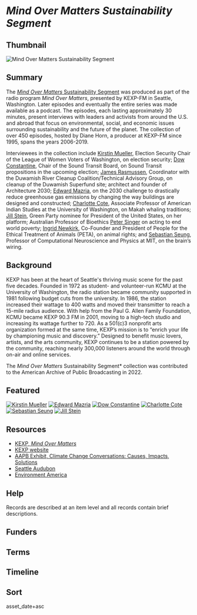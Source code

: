 # <em>*Mind Over Matters* Sustainability Segment</em>

## Thumbnail

![*Mind Over Matters* Sustainability Segment](https://s3.amazonaws.com/americanarchive.org/special-collections/kexp-mindovermatters.png "*Mind Over Matters* Sustainability Segment")

## Summary

The [*Mind Over Matters* Sustainability Segment](https://americanarchive.org/catalog?f%5Bseries_titles%5D%5B%5D=KEXP+Presents+Mind+Over+Matters&f[access_types][]=online) was produced as part of the radio program *Mind Over Matters*, presented by KEXP-FM in Seattle, Washington. Later episodes and eventually the entire series was made available as a podcast. The episodes, each lasting approximately 30 minutes, present interviews with leaders and activists from around the U.S. and abroad that focus on environmental, social, and economic issues surrounding sustainability and the future of the planet. The collection of over 450 episodes, hosted by Diane Horn, a producer at KEXP-FM since 1995, spans the years 2006-2019. 

Interviewees in the collection include [Kirstin Mueller](https://americanarchive.org/catalog/cpb-aacip-9864c6ccbbf), Election Security Chair of the League of Women Voters of Washington, on election security; [Dow Constantine](https://americanarchive.org/catalog/cpb-aacip-766fea4df42), Chair of the Sound Transit Board, on Sound Transit propositions in the upcoming election; [James Rasmussen](https://americanarchive.org/catalog/cpb-aacip-f18bd2e7803), Coordinator with the Duwamish River Cleanup Coalition/Technical Advisory Group, on cleanup of the Duwamish Superfund site; architect and founder of Architecture 2030; [Edward Mazria](https://americanarchive.org/catalog/cpb-aacip-ba6b047f3c6), on the 2030 challenge to drastically reduce greenhouse gas emissions by changing the way buildings are designed and constructed; [Charlotte Cote](https://americanarchive.org/catalog/cpb-aacip-f1d8501852e), Associate Professor of American Indian Studies at the University of Washington, on Makah whaling traditions; [Jill Stein](https://americanarchive.org/catalog/cpb-aacip-e3e44cef8da), Green Party nominee for President of the United States, on her platform; Australian Professor of Bioethics [Peter Singer](https://americanarchive.org/catalog/cpb-aacip-e1c549b3b5e) on acting to end world poverty; [Ingrid Newkirk](https://americanarchive.org/catalog/cpb-aacip-5afe3ba0edd), Co-Founder and President of People for the Ethical Treatment of Animals (PETA), on animal rights; and [Sebastian Seung](https://americanarchive.org/catalog/cpb-aacip-d1c8976fd25), Professor of Computational Neuroscience and Physics at MIT, on the brain’s wiring.

## Background

KEXP has been at the heart of Seattle's thriving music scene for the past five decades. Founded in 1972 as student- and volunteer-run KCMU at the University of Washington, the radio station became community supported in 1981 following budget cuts from the university. In 1986, the station increased their wattage to 400 watts and moved their transmitter to reach a 15-mile radius audience. With help from the Paul G. Allen Family Foundation, KCMU became KEXP 90.3 FM in 2001, moving to a high-tech studio and increasing its wattage further to 720. As a 501(c)3 nonprofit arts organization formed at the same time, KEXP’s mission is to “enrich your life by championing music and discovery.” Designed to benefit music lovers, artists, and the arts community, KEXP continues to be a station powered by the community, reaching nearly 300,000 listeners around the world through on-air and online services.

The *Mind Over Matters* Sustainability Segment* collection was contributed to the American Archive of Public Broadcasting in 2022. 

## Featured

[![Kirstin Mueller](https://s3.amazonaws.com/americanarchive.org/thumbnail/2990637634_d255190440_k_sq.jpg)](/catalog/cpb-aacip-9864c6ccbbf)
[![Edward Mazria](https://s3.amazonaws.com/americanarchive.org/thumbnail/2990637634_d255190440_k_sq.jpg)](/catalog/cpb-aacip-ba6b047f3c6)
[![Dow Constantine](https://s3.amazonaws.com/americanarchive.org/thumbnail/2990637634_d255190440_k_sq.jpg)](/catalog/cpb-aacip-766fea4df42)
[![Charlotte Cote](https://s3.amazonaws.com/americanarchive.org/thumbnail/2990637634_d255190440_k_sq.jpg)](/catalog/cpb-aacip-f1d8501852e)
[![Sebastian Seung](https://s3.amazonaws.com/americanarchive.org/thumbnail/2990637634_d255190440_k_sq.jpg)](/catalog/cpb-aacip-d1c8976fd25)
[![Jill Stein](https://s3.amazonaws.com/americanarchive.org/thumbnail/2990637634_d255190440_k_sq.jpg)](/catalog/cpb-aacip-e3e44cef8da)

## Resources

- [KEXP, *Mind Over Matters*](https://www.kexp.org/podcasts/mind-over-matters-sustainability-segment/)
- [KEXP website](https://www.kexp.org/)
- [AAPB Exhibit, Climate Change Conversations: Causes, Impacts, Solutions](https://americanarchive.org/exhibits/climate-change)
- [Seattle Audubon](https://seattleaudubon.org/)
- [Environment America](https://environmentamerica.org/)

## Help

Records are described at an item level and all records contain brief descriptions.

## Funders

## Terms

## Timeline

## Sort

asset_date+asc
